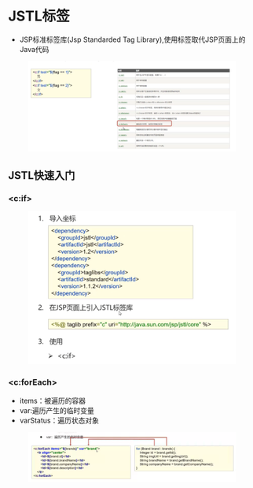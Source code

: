 # JSTL标签

* JSP标准标签库(Jsp Standarded Tag Library),使用标签取代JSP页面上的Java代码

<figure><img src="../.gitbook/assets/image (1).png" alt=""><figcaption></figcaption></figure>

## JSTL快速入门

### \<c:if>

<figure><img src="../.gitbook/assets/image (30).png" alt=""><figcaption></figcaption></figure>

### \<c:forEach>

* items：被遍历的容器
* var:遍历产生的临时变量
* varStatus：遍历状态对象

<figure><img src="../.gitbook/assets/image.png" alt=""><figcaption></figcaption></figure>

